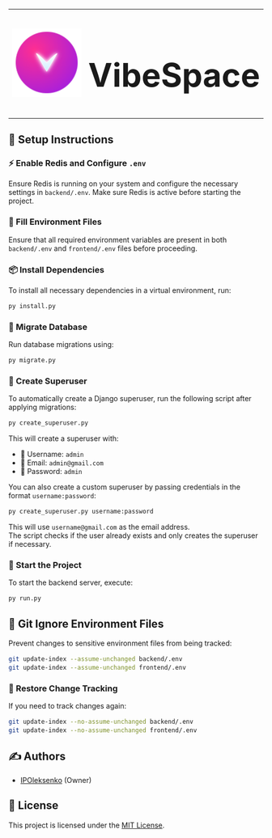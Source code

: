 <table>
  <tr>
    <td><img src="frontend/src/logo.svg" width="256" alt="logo"></td>
        <td>
            <h1 style="font-size: 64px;">VibeSpace</h1>
        </td>
  </tr>
</table>

## 📌 Setup Instructions

### ⚡ Enable Redis and Configure `.env`

Ensure Redis is running on your system and configure the necessary settings in `backend/.env`. Make sure Redis is active before starting the project.

### 🔧 Fill Environment Files

Ensure that all required environment variables are present in both `backend/.env` and `frontend/.env` files before proceeding.

### 📦 Install Dependencies

To install all necessary dependencies in a virtual environment, run:

```sh
py install.py
```

### 🔄 Migrate Database

Run database migrations using:

```sh
py migrate.py
```

### 🔐 Create Superuser

To automatically create a Django superuser, run the following script after applying migrations:

```sh
py create_superuser.py
```

This will create a superuser with:

- 👤 Username: `admin`  
- 📧 Email: `admin@gmail.com`  
- 🔑 Password: `admin`

You can also create a custom superuser by passing credentials in the format `username:password`:

```sh
py create_superuser.py username:password
```

This will use `username@gmail.com` as the email address.  
The script checks if the user already exists and only creates the superuser if necessary.

### 🚀 Start the Project

To start the backend server, execute:

```sh
py run.py
```

## 📁 Git Ignore Environment Files

Prevent changes to sensitive environment files from being tracked:

```sh
git update-index --assume-unchanged backend/.env
git update-index --assume-unchanged frontend/.env
```

### 🔄 Restore Change Tracking

If you need to track changes again:

```sh
git update-index --no-assume-unchanged backend/.env
git update-index --no-assume-unchanged frontend/.env
```

## ✍️ Authors

- [IPOleksenko](https://github.com/IPOleksenko) (Owner)

## 📜 License

This project is licensed under the [MIT License](./LICENSE).

